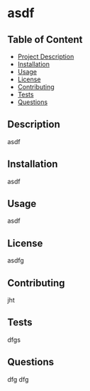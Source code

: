 
  # asdf

  ## Table of Content
  - [Project Description](#Description)
  - [Installation](#Installation)
  - [Usage](#Usage)
  - [License](#License)
  - [Contributing](#Contributing)
  - [Tests](#Tests)
  - [Questions](#Questions)

  ## Description
  asdf

  ## Installation
  asdf
  
  ## Usage
  asdf
  
  ## License
  asdfg
  
  ## Contributing
  jht
  
  ## Tests
  dfgs
  
  ## Questions
  dfg
  dfg



